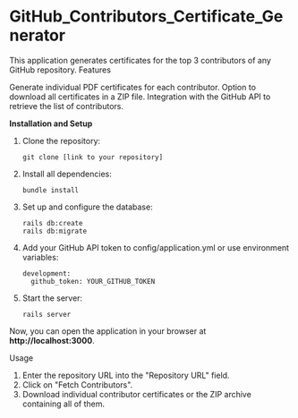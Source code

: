 # GitHub_Contributors_Certificate_Generator

This application generates certificates for the top 3 contributors of any GitHub repository.
Features

Generate individual PDF certificates for each contributor.
Option to download all certificates in a ZIP file.
Integration with the GitHub API to retrieve the list of contributors.

**Installation and Setup**

1.  Clone the repository:

        git clone [link to your repository]

2.  Install all dependencies:

        bundle install

3.  Set up and configure the database:

        rails db:create
        rails db:migrate

4.  Add your GitHub API token to config/application.yml or use environment variables:

        development:
          github_token: YOUR_GITHUB_TOKEN

5.  Start the server:

        rails server

Now, you can open the application in your browser at **http://localhost:3000**.

Usage

1. Enter the repository URL into the "Repository URL" field.
2. Click on "Fetch Contributors".
3. Download individual contributor certificates or the ZIP archive containing all of them.
